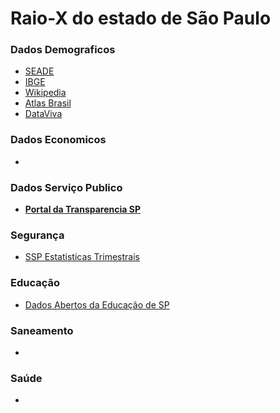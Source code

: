 # Raio-X do estado de São Paulo

### Dados Demograficos
- [SEADE](http://www.seade.gov.br/lista-produtos/)
- [IBGE](https://seriesestatisticas.ibge.gov.br/lista_tema.aspx?op=0&no=10#)
- [Wikipedia](https://pt.wikipedia.org/wiki/Demografia_do_Brasil)
- [Atlas Brasil](http://atlasbrasil.org.br/2013/pt/perfil_uf/sao-paulo)
- [DataViva](http://dataviva.info/en/location/4sp090607)



### Dados Economicos
- 

### Dados Serviço Publico
- [**Portal da Transparencia SP**](http://www.transparencia.sp.gov.br/)

### Segurança
- [SSP Estatisticas Trimestrais](http://www.ssp.sp.gov.br/Estatistica/Trimestrais.aspx)


### Educação
- [Dados Abertos da Educação de SP](https://dados.educacao.sp.gov.br/search/type/dataset)

### Saneamento
- 

### Saúde
- 
